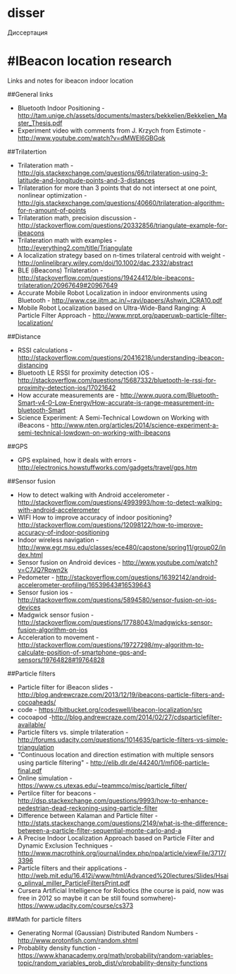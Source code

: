 # disser
Диссертация

#IBeacon location research
=========================

Links and notes for ibeacon indoor location

##General links
* Bluetooth Indoor Positioning - http://tam.unige.ch/assets/documents/masters/bekkelien/Bekkelien_Master_Thesis.pdf
* Experiment video with comments from J. Krzych from Estimote - http://www.youtube.com/watch?v=dMWEl6GBGqk

##Trilatertion 

* Trilateration math -  http://gis.stackexchange.com/questions/66/trilateration-using-3-latitude-and-longitude-points-and-3-distances
* Trilateration for more than 3 points that do not intersect at one point, nonlinear optimization - http://gis.stackexchange.com/questions/40660/trilateration-algorithm-for-n-amount-of-points
* Trilateration math, precision discussion - http://stackoverflow.com/questions/20332856/triangulate-example-for-ibeacons
* Trilateration math with examples - http://everything2.com/title/Triangulate
* A localization strategy based on n-times trilateral centroid with weight - http://onlinelibrary.wiley.com/doi/10.1002/dac.2332/abstract
* BLE (iBeacons) Trilateration - http://stackoverflow.com/questions/19424412/ble-ibeacons-trilateration/20967649#20967649
* Accurate Mobile Robot Localization in indoor environments using
Bluetooth - http://www.cse.iitm.ac.in/~ravi/papers/Ashwin_ICRA10.pdf
* Mobile Robot Localization based on Ultra-Wide-Band Ranging: A Particle Filter Approach - http://www.mrpt.org/paperuwb-particle-filter-localization/

##Distance 
* RSSI calculations - http://stackoverflow.com/questions/20416218/understanding-ibeacon-distancing
* Bluetooth LE RSSI for proximity detection iOS - http://stackoverflow.com/questions/15687332/bluetooth-le-rssi-for-proximity-detection-ios/17021642
* How accurate measurements are - http://www.quora.com/Bluetooth-Smart-v4-0-Low-Energy/How-accurate-is-range-measurement-in-bluetooth-Smart
* Science Experiment: A Semi-Technical Lowdown on Working with iBeacons - http://www.nten.org/articles/2014/science-experiment-a-semi-technical-lowdown-on-working-with-ibeacons

##GPS
* GPS explained, how it deals with errors - http://electronics.howstuffworks.com/gadgets/travel/gps.htm

##Sensor fusion
* How to detect walking with Android accelerometer - http://stackoverflow.com/questions/4993993/how-to-detect-walking-with-android-accelerometer
* WIFI How to improve accuracy of indoor positioning? http://stackoverflow.com/questions/12098122/how-to-improve-accuracy-of-indoor-positioning
* Indoor wireless navigation - http://www.egr.msu.edu/classes/ece480/capstone/spring11/group02/index.html
* Sensor fusion on Android devices - http://www.youtube.com/watch?v=C7JQ7Rpwn2k
* Pedometer - http://stackoverflow.com/questions/16392142/android-accelerometer-profiling/16539643#16539643
* Sensor fusion ios - http://stackoverflow.com/questions/5894580/sensor-fusion-on-ios-devices
* Madgwick sensor fusion - http://stackoverflow.com/questions/17788043/madgwicks-sensor-fusion-algorithm-on-ios
* Acceleration to movement - http://stackoverflow.com/questions/19727298/my-algorithm-to-calculate-position-of-smartphone-gps-and-sensors/19764828#19764828

##Particle filters
* Particle filter for iBeacon slides - http://blog.andrewcraze.com/2013/12/19/ibeacons-particle-filters-and-cocoaheads/
* code -  https://bitbucket.org/codeswell/ibeacon-localization/src
* cocoapod -http://blog.andrewcraze.com/2014/02/27/cdsparticlefilter-available/
* Particle filters vs. simple trilateration - http://forums.udacity.com/questions/1014635/particle-filters-vs-simple-triangulation
* "Continuous location and direction estimation with multiple sensors using particle ﬁltering" - http://elib.dlr.de/44240/1/mfi06-particle-final.pdf
* Online simulation - https://www.cs.utexas.edu/~teammco/misc/particle_filter/
* Pertilce filter for beacons - http://dsp.stackexchange.com/questions/9993/how-to-enhance-pedestrian-dead-reckoning-using-particle-filter
* Difference between Kalaman and Particle filter - http://stats.stackexchange.com/questions/2149/what-is-the-difference-between-a-particle-filter-sequential-monte-carlo-and-a
* A Precise Indoor Localization Approach based on 
Particle Filter and Dynamic Exclusion Techniques - http://www.macrothink.org/journal/index.php/npa/article/viewFile/3717/3396
* Particle filters and their applications - http://web.mit.edu/16.412j/www/html/Advanced%20lectures/Slides/Hsaio_plinval_miller_ParticleFiltersPrint.pdf
* Cursera Artificial Intelligence for Robotics (the course is paid, now  was free in 2012 so maybe it can be still found somwhere)- https://www.udacity.com/course/cs373 

##Math for particle filters
* Generating Normal (Gaussian) Distributed Random Numbers - http://www.protonfish.com/random.shtml
* Probablity density function - https://www.khanacademy.org/math/probability/random-variables-topic/random_variables_prob_dist/v/probability-density-functions
